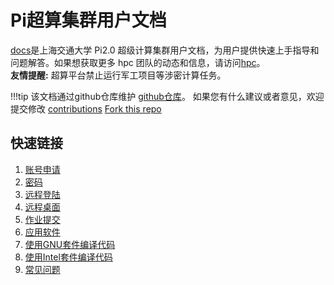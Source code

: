 # Pi超算集群用户文档
[docs](http://docs.hpc.sjtu.edu.cn/)是上海交通大学 Pi2.0 超级计算集群用户文档，为用户提供快速上手指导和问题解答。如果想获取更多 hpc 团队的动态和信息，请访问[hpc](https://hpc.sjtu.edu.cn/)。   
  **友情提醒:** 超算平台禁止运行军工项目等涉密计算任务。

!!!tip
	该文档通过github仓库维护
	[github仓库](https://github.com/SJTU-HPC/docs.hpc.sjtu.edu.cn)。
	如果您有什么建议或者意见，欢迎提交修改
	[contributions](contribution/contribution.md)
	[Fork this repo](https://github.com/SJTU-HPC/docs.hpc.sjtu.edu.cn)
	

## 快速链接

 1. [账号申请](accounts/apply.md)
 2. [密码](accounts/passwords.md)
 3. [远程登陆](login/SSH.md)
 4. [远程桌面](login/HpcStudio.md)
 5. [作业提交](job/slurm.md)
 6. [应用软件](application/applications.md)
 7. [使用GNU套件编译代码](application/GNU.md)
 8. [使用Intel套件编译代码](application/Intel.md)
 9. [常见问题](faq.md)
